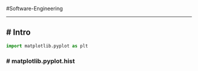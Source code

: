 #Software-Engineering 

---
## # Intro

```python
import matplotlib.pyplot as plt

```


### # matplotlib.pyplot.hist

